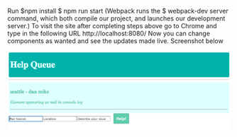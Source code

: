 Run $npm install $ npm run start (Webpack runs the $ webpack-dev server command, which both compile our project, and launches our development server.) To visit the site after completing steps above go to Chrome and type in the following URL http://localhost:8080/ Now you can change components as wanted and see the updates made live. Screenshot below

![Ticketing](/react-ticketing.png?raw=true "react-ticketing")
